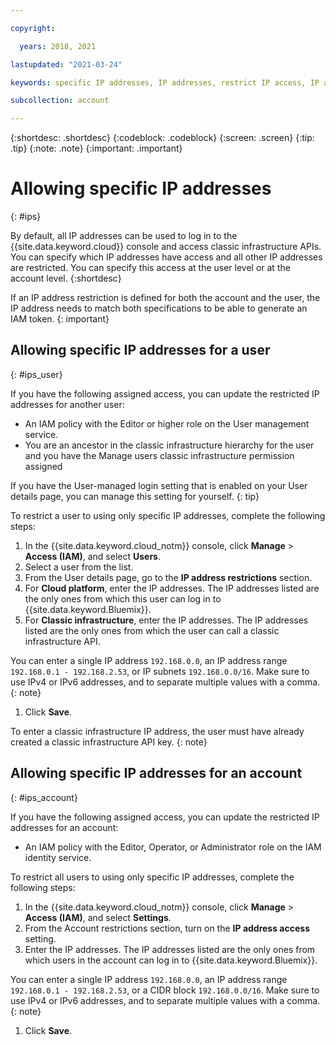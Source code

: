 ```yaml
---

copyright:

  years: 2018, 2021

lastupdated: "2021-03-24"

keywords: specific IP addresses, IP addresses, restrict IP access, IP address access, allow IP access

subcollection: account

---
```


{:shortdesc: .shortdesc}
{:codeblock: .codeblock}
{:screen: .screen}
{:tip: .tip}
{:note: .note}
{:important: .important}

# Allowing specific IP addresses 
{: #ips}

By default, all IP addresses can be used to log in to the {{site.data.keyword.cloud}} console and access classic infrastructure APIs. You can specify which IP addresses have access and all other IP addresses are restricted. You can specify this access at the user level or at the account level. 
{:shortdesc}

If an IP address restriction is defined for both the account and the user, the IP address needs to match both specifications to be able to generate an IAM token.
{: important}

## Allowing specific IP addresses for a user
{: #ips_user}

If you have the following assigned access, you can update the restricted IP addresses for another user:

  * An IAM policy with the Editor or higher role on the User management service.
  * You are an ancestor in the classic infrastructure hierarchy for the user and you have the Manage users classic infrastructure permission assigned

If you have the User-managed login setting that is enabled on your User details page, you can manage this setting for yourself.
{: tip}

To restrict a user to using only specific IP addresses, complete the following steps:

1. In the {{site.data.keyword.cloud_notm}} console, click **Manage** &gt; **Access (IAM)**, and select **Users**.
2. Select a user from the list.
3. From the User details page, go to the **IP address restrictions** section.
4. For **Cloud platform**, enter the IP addresses. The IP addresses listed are the only ones from which this user can log in to {{site.data.keyword.Bluemix}}.
5. For **Classic infrastructure**, enter the IP addresses. The IP addresses listed are the only ones from which the user can call a classic infrastructure API.
  
  You can enter a single IP address `192.168.0.0`, an IP address range `192.168.0.1 - 192.168.2.53`, or IP subnets               `192.168.0.0/16`. Make sure to use IPv4 or IPv6 addresses, and to separate multiple values with a comma. 
  {: note}
  
1. Click **Save**. 

  To enter a classic infrastructure IP address, the user must have already created a classic infrastructure API key.
  {: note}

## Allowing specific IP addresses for an account 
{: #ips_account}

If you have the following assigned access, you can update the restricted IP addresses for an account:

  * An IAM policy with the Editor, Operator, or Administrator role on the IAM identity service.

To restrict all users to using only specific IP addresses, complete the following steps:

1. In the {{site.data.keyword.cloud_notm}} console, click **Manage** &gt; **Access (IAM)**, and select **Settings**.
1. From the Account restrictions section, turn on the **IP address access** setting. 
1. Enter the IP addresses. The IP addresses listed are the only ones from which users in the account can log in to {{site.data.keyword.Bluemix}}.
  
  You can enter a single IP address `192.168.0.0`, an IP address range `192.168.0.1 - 192.168.2.53`, or a CIDR block `192.168.0.0/16`. Make sure to use IPv4 or IPv6 addresses, and to separate multiple values with a comma. 
  {: note}
  
1. Click **Save**. 

